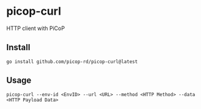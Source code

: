 # picop-curl
HTTP client with PiCoP

## Install
```
go install github.com/picop-rd/picop-curl@latest
```

## Usage
```
picop-curl --env-id <EnvID> --url <URL> --method <HTTP Method> --data <HTTP Payload Data>
```
